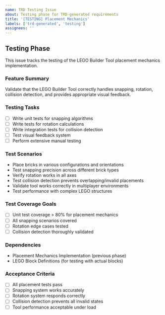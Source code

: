 ```yaml
---
name: TRD Testing Issue
about: Testing phase for TRD-generated requirements
title: '[TESTING] Placement Mechanics'
labels: ['trd-generated', 'testing']
assignees: ''
---
```


## Testing Phase

This issue tracks the testing of the LEGO Builder Tool placement mechanics implementation.

### Feature Summary
Validate that the LEGO Builder Tool correctly handles snapping, rotation, collision detection, and provides appropriate visual feedback.

### Testing Tasks
- [ ] Write unit tests for snapping algorithms
- [ ] Write tests for rotation calculations
- [ ] Write integration tests for collision detection
- [ ] Test visual feedback system
- [ ] Perform extensive manual testing

### Test Scenarios
- Place bricks in various configurations and orientations
- Test snapping precision across different brick types
- Verify rotation works in all axes
- Test collision detection prevents overlapping/invalid placements
- Validate tool works correctly in multiplayer environments
- Test performance with complex LEGO structures

### Test Coverage Goals
- [ ] Unit test coverage > 80% for placement mechanics
- [ ] All snapping scenarios covered
- [ ] Rotation edge cases tested
- [ ] Collision detection thoroughly validated

### Dependencies
- Placement Mechanics Implementation (previous phase)
- LEGO Block Definitions (for testing with actual blocks)

### Acceptance Criteria
- [ ] All placement tests pass
- [ ] Snapping system works accurately
- [ ] Rotation system responds correctly
- [ ] Collision detection prevents all invalid states
- [ ] Tool performance acceptable under load
